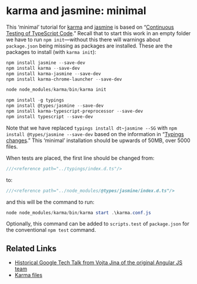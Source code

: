 # karma and jasmine: minimal

This ‘minimal’ tutorial for [karma](https://karma-runner.github.io) and [jasmine](https://jasmine.github.io) is based on “[Continuous Testing of TypeScript Code](http://www.damirscorner.com/blog/posts/20160116-ContinuousTestingOfTypeScriptCode.html).” Recall that to start this work in an empty folder we have to run `npm init`—without this there will warnings about `package.json` being missing as packages are installed. These are the packages to install (with `karma init`):

```powershell
npm install jasmine --save-dev
npm install karma --save-dev
npm install karma-jasmine --save-dev
npm install karma-chrome-launcher --save-dev

node node_modules/karma/bin/karma init

npm install -g typings
npm install @types/jasmine --save-dev
npm install karma-typescript-preprocessor --save-dev
npm install typescript --save-dev
```

Note that we have replaced `typings install dt~jasmine --SG` with `npm install @types/jasmine --save-dev` based on the information in “[Typings changes](https://scotch.io/lounge/angular/typings-changes).” This ‘minimal’ installation should be upwards of 50MB, over 5000 files.

When tests are placed, the first line should be changed from:

```js
///<reference path="../typings/index.d.ts"/>
```

to:

```js
///<reference path="../node_modules/@types/jasmine/index.d.ts"/>
```

and this will be the command to run:

```powershell
node node_modules/karma/bin/karma start .\karma.conf.js
```

Optionally, this command can be added to `scripts.test` of `package.json` for the conventional `npm test` command.

## Related Links

* [Historical Google Tech Talk from Vojta Jina of the original Angular JS team](https://www.youtube.com/watch?v=YG5DEzaQBIc)
* [Karma files](http://karma-runner.github.io/1.0/config/files.html)